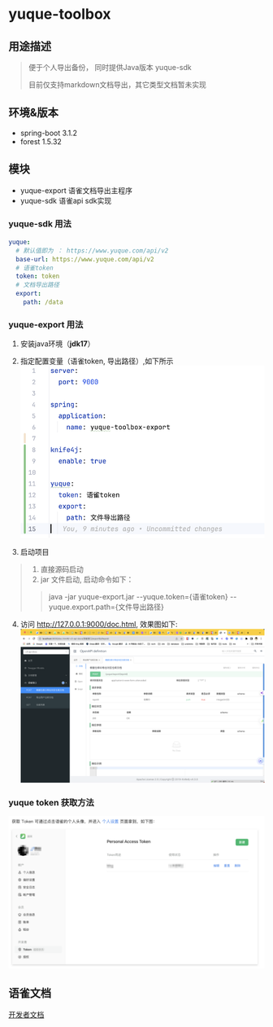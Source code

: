 # yuque-toolbox

## 用途描述

> 便于个人导出备份， 同时提供Java版本 yuque-sdk 
> 
> 目前仅支持markdown文档导出，其它类型文档暂未实现

## 环境&版本
* spring-boot 3.1.2
* forest 1.5.32

## 模块
* yuque-export  语雀文档导出主程序
* yuque-sdk  语雀api sdk实现

### yuque-sdk 用法
```yaml
yuque:
  # 默认值即为 ： https://www.yuque.com/api/v2
  base-url: https://www.yuque.com/api/v2
  # 语雀token
  token: token
  # 文档导出路径
  export:
    path: /data
```
### yuque-export 用法

1. 安装java环境（**jdk17**）
2. 指定配置变量（语雀token, 导出路径）,如下所示
![](images/语雀导出配置变量截图.png)

3. 启动项目
> 1. 直接源码启动
> 2. jar 文件启动, 启动命令如下：
> > java -jar yuque-export.jar --yuque.token={语雀token} --yuque.export.path={文件导出路径}

4. 访问 http://127.0.0.1:9000/doc.html, 效果图如下:
![语雀导出接口文档效果图](images/语雀导出接口文档.png)

### yuque token 获取方法
![yuque token 获取方法](images/语雀token%20获取方式.png)

## 语雀文档

[开发者文档](https://www.yuque.com/yuque/developer)